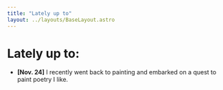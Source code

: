 ```yaml
---
title: "Lately up to"
layout: ../layouts/BaseLayout.astro
---
```


# Lately up to: 

- **[Nov. 24]** I recently went back to painting and embarked on a quest to paint poetry I like.